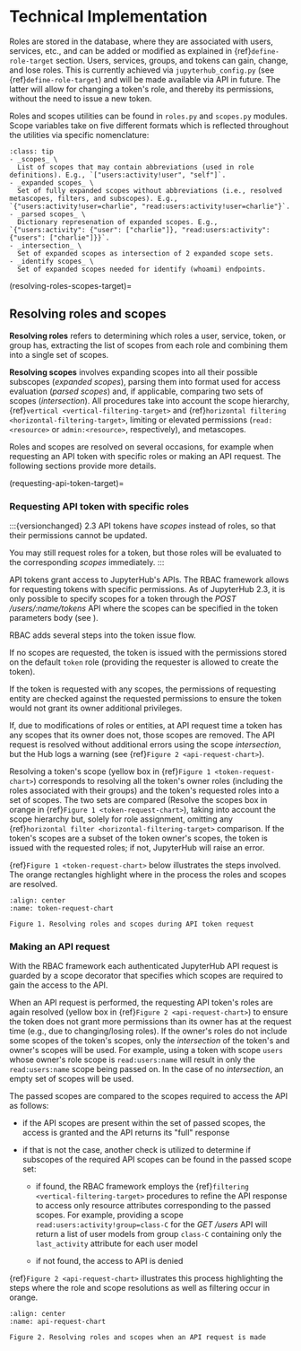 # Technical Implementation

Roles are stored in the database, where they are associated with users, services, etc., and can be added or modified as explained in {ref}`define-role-target` section. Users, services, groups, and tokens can gain, change, and lose roles. This is currently achieved via `jupyterhub_config.py` (see {ref}`define-role-target`) and will be made available via API in future. The latter will allow for changing a token's role, and thereby its permissions, without the need to issue a new token.

Roles and scopes utilities can be found in `roles.py` and `scopes.py` modules. Scope variables take on five different formats which is reflected throughout the utilities via specific nomenclature:

```{admonition} **Scope variable nomenclature**
:class: tip
- _scopes_ \
  List of scopes that may contain abbreviations (used in role definitions). E.g., `["users:activity!user", "self"]`.
- _expanded scopes_ \
  Set of fully expanded scopes without abbreviations (i.e., resolved metascopes, filters, and subscopes). E.g., `{"users:activity!user=charlie", "read:users:activity!user=charlie"}`.
- _parsed scopes_ \
  Dictionary represenation of expanded scopes. E.g., `{"users:activity": {"user": ["charlie"]}, "read:users:activity": {"users": ["charlie"]}}`.
- _intersection_ \
  Set of expanded scopes as intersection of 2 expanded scope sets.
- _identify scopes_ \
  Set of expanded scopes needed for identify (whoami) endpoints.
```

(resolving-roles-scopes-target)=

## Resolving roles and scopes

**Resolving roles** refers to determining which roles a user, service, token, or group has, extracting the list of scopes from each role and combining them into a single set of scopes.

**Resolving scopes** involves expanding scopes into all their possible subscopes (_expanded scopes_), parsing them into format used for access evaluation (_parsed scopes_) and, if applicable, comparing two sets of scopes (_intersection_). All procedures take into account the scope hierarchy, {ref}`vertical <vertical-filtering-target>` and {ref}`horizontal filtering <horizontal-filtering-target>`, limiting or elevated permissions (`read:<resource>` or `admin:<resource>`, respectively), and metascopes.

Roles and scopes are resolved on several occasions, for example when requesting an API token with specific roles or making an API request. The following sections provide more details.

(requesting-api-token-target)=

### Requesting API token with specific roles

:::{versionchanged} 2.3
API tokens have _scopes_ instead of roles,
so that their permissions cannot be updated.

You may still request roles for a token,
but those roles will be evaluated to the corresponding _scopes_ immediately.
:::

API tokens grant access to JupyterHub's APIs. The RBAC framework allows for requesting tokens with specific permissions.
As of JupyterHub 2.3, it is only possible to specify scopes for a token through the _POST /users/:name/tokens_ API where the scopes can be specified in the token parameters body (see [](../reference/rest-api.rst)).

RBAC adds several steps into the token issue flow.

If no scopes are requested, the token is issued with the permissions stored on the default `token` role
(providing the requester is allowed to create the token).

If the token is requested with any scopes, the permissions of requesting entity are checked against the requested permissions to ensure the token would not grant its owner additional privileges.

If, due to modifications of roles or entities, at API request time a token has any scopes that its owner does not, those scopes are removed.
The API request is resolved without additional errors using the scope _intersection_,
but the Hub logs a warning (see {ref}`Figure 2 <api-request-chart>`).

Resolving a token's scope (yellow box in {ref}`Figure 1 <token-request-chart>`) corresponds to resolving all the token's owner roles (including the roles associated with their groups) and the token's requested roles into a set of scopes. The two sets are compared (Resolve the scopes box in orange in {ref}`Figure 1 <token-request-chart>`), taking into account the scope hierarchy but, solely for role assignment, omitting any {ref}`horizontal filter <horizontal-filtering-target>` comparison. If the token's scopes are a subset of the token owner's scopes, the token is issued with the requested roles; if not, JupyterHub will raise an error.

{ref}`Figure 1 <token-request-chart>` below illustrates the steps involved. The orange rectangles highlight where in the process the roles and scopes are resolved.

```{figure} ../images/rbac-token-request-chart.png
:align: center
:name: token-request-chart

Figure 1. Resolving roles and scopes during API token request
```

### Making an API request

With the RBAC framework each authenticated JupyterHub API request is guarded by a scope decorator that specifies which scopes are required to gain the access to the API.

When an API request is performed, the requesting API token's roles are again resolved (yellow box in {ref}`Figure 2 <api-request-chart>`) to ensure the token does not grant more permissions than its owner has at the request time (e.g., due to changing/losing roles).
If the owner's roles do not include some scopes of the token's scopes, only the _intersection_ of the token's and owner's scopes will be used. For example, using a token with scope `users` whose owner's role scope is `read:users:name` will result in only the `read:users:name` scope being passed on. In the case of no _intersection_, an empty set of scopes will be used.

The passed scopes are compared to the scopes required to access the API as follows:

- if the API scopes are present within the set of passed scopes, the access is granted and the API returns its "full" response

- if that is not the case, another check is utilized to determine if subscopes of the required API scopes can be found in the passed scope set:

  - if found, the RBAC framework employs the {ref}`filtering <vertical-filtering-target>` procedures to refine the API response to access only resource attributes corresponding to the passed scopes. For example, providing a scope `read:users:activity!group=class-C` for the _GET /users_ API will return a list of user models from group `class-C` containing only the `last_activity` attribute for each user model

  - if not found, the access to API is denied

{ref}`Figure 2 <api-request-chart>` illustrates this process highlighting the steps where the role and scope resolutions as well as filtering occur in orange.

```{figure} ../images/rbac-api-request-chart.png
:align: center
:name: api-request-chart

Figure 2. Resolving roles and scopes when an API request is made
```
